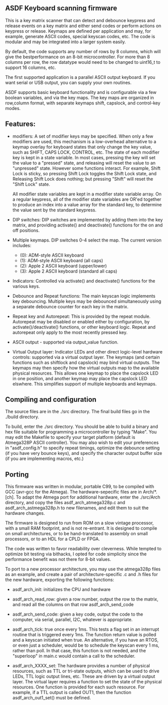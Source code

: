 ASDF Keyboard scanning firmware
-
This is a key matrix scanner that can detect and debounce keypress and release
events on a key matrix and either send codes or perform actions on keypress or
release. Keymaps are defined per application and may, for example, generate
ASCII codes, special keyscan codes, etc. The code is modular and may be
integrated into a larger system easily.

By default, the code supports any number of rows by 8 columns, which will give
the bestperformance on an 8-bit microcontroller. For more than 8 columns per
row, the row datatype would need to be changed to uint16_t to support 16
columns, etc.

The first supported application is a parallel ASCII output keyboard. If you want
serial or USB output, you can supply your own routines.

ASDF supports basic keyboard functionality and is configurable via a few
boolean variables, and via the key maps. The key maps are organized in
row,column format, with separate keymaps shift, capslock, and control-key modes.

Features:
--
* modifiers: A set of modifier keys may be specified. When only a few modifiers
  are used, this mechanism is a low-overhead alternative to a keymap overlay for
  keyboard states that only change the key value, such as SHIFT, CAPS LOCK, CONTROL,
  etc. The state of each modifier key is kept in a state variable. In most
  cases, pressing the key will set the value to a "pressed" state, and releasing
  will reset the value to an "unpressed" state. However some functions interact.
  For example, Shift Lock is sticky, so pressing Shift Lock toggles the Shift
  Lock state, and Releasing Shift Lock does nothing; but pressing "Shift" will
  reset the "Shift Lock" state.

  All modifier state variables are kept in a modifier state variable array. On a
  regular keypress, all of the modifier state variables are OR'ed together to
  produce an index into a value array for the standard key, to determine the
  value sent by the standard keypress.

* DIP switches: DIP switches are implemented by adding them into the key
  matrix, and providing activate() and deactivate() functions for the on and off
  positions.

* Multiple keymaps. DIP switches 0-4 select the map. The current version
  includes: 
  
  * (0): ADM-style ASCII keyboard 
  * (1): ADM-style ASCII keyboard (all caps)
  * (2): Apple 2 ASCII keyboard (upper/lower)
  * (3): Apple 2 ASCII keyboard (standard all caps)

* Indicators: Controlled via activate() and deactivate() functions for the various keys.

* Debounce and Repeat functions: The main keyscan logic implements key
  debouncing. Multiple keys may be debounced simultaneously using a separate
  debounce counter for each key in the matrix.

* Repeat key and Autorepeat: This is provided by the repeat module. Autorepeat
  may be disabled or enabled either by configuration, by activate()/deactivate()
  functions, or other keyboard logic. Repeat and autorepeat only apply to the
  most recently pressed key.

* ASCII output - supported via output_value function.

* Virtual Output layer: Indicator LEDs and other direct logic-level hardware controls: supported via
 a virtual output layer.  The keymaps (and certain functions such as shiftlock and capslock) may bind virtual outputs.  The keymaps may then specify how the virtual outputs map to the available physical resources.  This allows one keymap to place the capslock LED in one position, and another keymap may place the capslock LED elswhere.  This simplifies support of multiple keyboards and keymaps.

Compiling and configuration
--
The source files are in the ./src directory.  The final build files go in the ./build directory.

To build, enter the ./src directory. You should be able to build a binary and
hex file suitable for programming a microcontroller by typing "Make". You may
edit the Makefile to specify your target platform (default is Atmega328P ASCII
controller). You may also wish to edit your preferences in "asdf_config.h" to
specify repeat timings, optimize the debounce setting (if you have very bounce
keys), and specify the character output buffer size (if you are implementing
macros, etc.)

Porting
--
This firmware was written in modular, portable C99, to be compiled with GCC
(avr-gcc for the Atmega). The hardware-sepecific files are in Arch/*.[ch]. To
adapt the Atmega port for additional hardware, enter the ./src/Arch directory,
and copy the files asdf_arch_atmega328p.c and asdf_arch_astmega328p.h to new
filenames, and edit them to suit the hardware changes.

The firmware is designed to run from ROM on a slow vintage processor, with a
small RAM footprint, and is not re-entrant. It is designed to compile on small
architectures, or to be hand-translated to assembly on small processors, or to
an HDL for a CPLD or FPGA.

The code was written to favor readability over cleverness. While tempted to
optimize bit testing via bithacks, I opted for code simplicity since the
performance benefit was not there for 8-bit values.

To port to a new processor architecture, you may use the atmega328p files as an
example, and create a pair of architecture-specific .c and .h files for the new
hardware, exporting the following functions:

- asdf_arch_init: initializes the CPU and hardware

- asdf_arch_read_row: given a row number, output the row to the matrix, and read
  all the columns on that row asdf_arch_send_code

- asdf_arch_send_code: given a key code, output the code to the computer, via
  serial, parallel, I2C, whatever is appropriate.

- asdf_arch_tick: true once every 1ms. This tests a flag set in an interrupt
  routine that is triggered every 1ms. The function return value is polled and a
  keyscan initiated when true. An alternative, if you have an RTOS, or even just
  a scheduler, would be to schedule the keyscan every 1 ms, rather than poll. In
  that case, this function is not needed, and the "superloop" in main.c would
  contain a call to the scheduler.
  
- asdf_arch_XXXX_set: The hardware provides a number of physical resources, such as TTL or tri-state outputs, which can be used to drive LEDs, TTL logic output lines, etc.  These are driven by a virtual output layer.  The virtual layer requires a function to set the state of the physical resources.  One function is provided for each such resource.  For example, if a TTL output is called OUT1, then the function asdf_arch_out1_set() must be defined.

